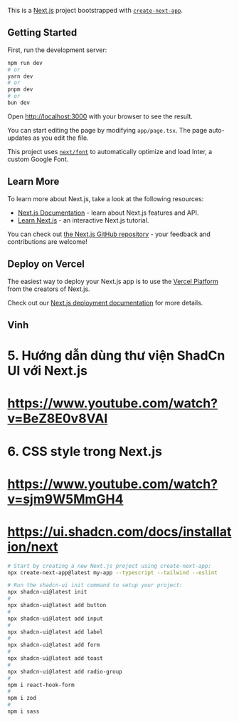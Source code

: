 This is a [Next.js](https://nextjs.org/) project bootstrapped with [`create-next-app`](https://github.com/vercel/next.js/tree/canary/packages/create-next-app).

## Getting Started

First, run the development server:

```bash
npm run dev
# or
yarn dev
# or
pnpm dev
# or
bun dev
```

Open [http://localhost:3000](http://localhost:3000) with your browser to see the result.

You can start editing the page by modifying `app/page.tsx`. The page auto-updates as you edit the file.

This project uses [`next/font`](https://nextjs.org/docs/basic-features/font-optimization) to automatically optimize and load Inter, a custom Google Font.

## Learn More

To learn more about Next.js, take a look at the following resources:

- [Next.js Documentation](https://nextjs.org/docs) - learn about Next.js features and API.
- [Learn Next.js](https://nextjs.org/learn) - an interactive Next.js tutorial.

You can check out [the Next.js GitHub repository](https://github.com/vercel/next.js/) - your feedback and contributions are welcome!

## Deploy on Vercel

The easiest way to deploy your Next.js app is to use the [Vercel Platform](https://vercel.com/new?utm_medium=default-template&filter=next.js&utm_source=create-next-app&utm_campaign=create-next-app-readme) from the creators of Next.js.

Check out our [Next.js deployment documentation](https://nextjs.org/docs/deployment) for more details.


## Vinh
# 5. Hướng dẫn dùng thư viện ShadCn UI với Next.js
# https://www.youtube.com/watch?v=BeZ8E0v8VAI
# 6. CSS style trong Next.js
# https://www.youtube.com/watch?v=sjm9W5MmGH4

# https://ui.shadcn.com/docs/installation/next

```bash
# Start by creating a new Next.js project using create-next-app:
npx create-next-app@latest my-app --typescript --tailwind --eslint

# Run the shadcn-ui init command to setup your project:
npx shadcn-ui@latest init
#
npx shadcn-ui@latest add button
#
npx shadcn-ui@latest add input
#
npx shadcn-ui@latest add label
#
npx shadcn-ui@latest add form
#
npx shadcn-ui@latest add toast
#
npx shadcn-ui@latest add radio-group
#
npm i react-hook-form
#
npm i zod
#
npm i sass
```

